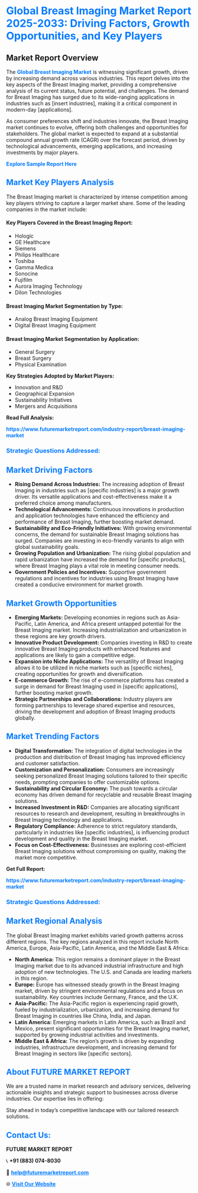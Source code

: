 <h1 style="color: #007BFF;">Global Breast Imaging Market Report 2025-2033: Driving Factors, Growth Opportunities, and Key Players</h1>

<section id="overview">
<h2>Market Report Overview</h2>
<p>The <a href="https://www.futuremarketreport.com/industry-report/breast-imaging-market" style="color: #007BFF; text-decoration: none;"><strong>Global Breast Imaging Market</strong></a> is witnessing significant growth, driven by increasing demand across various industries. This report delves into the key aspects of the Breast Imaging market, providing a comprehensive analysis of its current status, future potential, and challenges. The demand for Breast Imaging has surged due to its wide-ranging applications in industries such as [insert industries], making it a critical component in modern-day [applications].</p>
<p>As consumer preferences shift and industries innovate, the Breast Imaging market continues to evolve, offering both challenges and opportunities for stakeholders. The global market is expected to expand at a substantial compound annual growth rate (CAGR) over the forecast period, driven by technological advancements, emerging applications, and increasing investments by major players.</p>
</section>

<section id="overview">
<p><a href="https://www.futuremarketreport.com/request-sample/reportId=91311" style="color: #007BFF; text-decoration: none;"><strong>Explore Sample Report Here</strong></a></p>
</section>

<section id="key-players">
<h2 style="color: #007BFF;">Market Key Players Analysis</h2>
<p>The Breast Imaging market is characterized by intense competition among key players striving to capture a larger market share. Some of the leading companies in the market include:</p>
<h4>Key Players Covered in the Breast Imaging Report:</h4>
<ul><li>Hologic</li><li>GE Healthcare</li><li>Siemens</li><li>Philips Healthcare</li><li>Toshiba</li><li>Gamma Medica</li><li>Sonocine</li><li>Fujifilm</li><li>Aurora Imaging Technology</li><li>Dilon Technologies</li></ul>
<h4>Breast Imaging Market Segmentation by Type:</h4>
<ul><li>Analog Breast Imaging Equipment</li><li>Digital Breast Imaging Equipment</li></ul>

<h4>Breast Imaging Market Segmentation by Application:</h4>
<ul><li>General Surgery</li><li>Breast Surgery</li><li>Physical Examination</li></ul>
<p><strong>Key Strategies Adopted by Market Players:</strong></p>
<ul>
<li>Innovation and R&D</li>
<li>Geographical Expansion</li>
<li>Sustainability Initiatives</li>
<li>Mergers and Acquisitions</li>
</ul>
</section>

<section>
<p><strong>Read Full Analysis: </strong></p><a href="https://www.futuremarketreport.com/industry-report/breast-imaging-market" style="color: #007BFF; text-decoration: none;"><strong>https://www.futuremarketreport.com/industry-report/breast-imaging-market</strong></a>
<h3 style="color: #007BFF;">Strategic Questions Addressed:</h3>
</section>

<section id="driving-factors">
<h2 style="color: #007BFF;">Market Driving Factors</h2>
<ul>
<li><strong>Rising Demand Across Industries:</strong> The increasing adoption of Breast Imaging in industries such as [specific industries] is a major growth driver. Its versatile applications and cost-effectiveness make it a preferred choice among manufacturers.</li>
<li><strong>Technological Advancements:</strong> Continuous innovations in production and application technologies have enhanced the efficiency and performance of Breast Imaging, further boosting market demand.</li>
<li><strong>Sustainability and Eco-Friendly Initiatives:</strong> With growing environmental concerns, the demand for sustainable Breast Imaging solutions has surged. Companies are investing in eco-friendly variants to align with global sustainability goals.</li>
<li><strong>Growing Population and Urbanization:</strong> The rising global population and rapid urbanization have increased the demand for [specific products], where Breast Imaging plays a vital role in meeting consumer needs.</li>
<li><strong>Government Policies and Incentives:</strong> Supportive government regulations and incentives for industries using Breast Imaging have created a conducive environment for market growth.</li>
</ul>
</section>

<section id="growth-opportunities">
<h2 style="color: #007BFF;">Market Growth Opportunities</h2>
<ul>
<li><strong>Emerging Markets:</strong> Developing economies in regions such as Asia-Pacific, Latin America, and Africa present untapped potential for the Breast Imaging market. Increasing industrialization and urbanization in these regions are key growth drivers.</li>
<li><strong>Innovative Product Development:</strong> Companies investing in R&D to create innovative Breast Imaging products with enhanced features and applications are likely to gain a competitive edge.</li>
<li><strong>Expansion into Niche Applications:</strong> The versatility of Breast Imaging allows it to be utilized in niche markets such as [specific niches], creating opportunities for growth and diversification.</li>
<li><strong>E-commerce Growth:</strong> The rise of e-commerce platforms has created a surge in demand for Breast Imaging used in [specific applications], further boosting market growth.</li>
<li><strong>Strategic Partnerships and Collaborations:</strong> Industry players are forming partnerships to leverage shared expertise and resources, driving the development and adoption of Breast Imaging products globally.</li>
</ul>
</section>

<section id="trending-factors">
<h2 style="color: #007BFF;">Market Trending Factors</h2>
<ul>
<li><strong>Digital Transformation:</strong> The integration of digital technologies in the production and distribution of Breast Imaging has improved efficiency and customer satisfaction.</li>
<li><strong>Customization and Personalization:</strong> Consumers are increasingly seeking personalized Breast Imaging solutions tailored to their specific needs, prompting companies to offer customizable options.</li>
<li><strong>Sustainability and Circular Economy:</strong> The push towards a circular economy has driven demand for recyclable and reusable Breast Imaging solutions.</li>
<li><strong>Increased Investment in R&D:</strong> Companies are allocating significant resources to research and development, resulting in breakthroughs in Breast Imaging technology and applications.</li>
<li><strong>Regulatory Compliance:</strong> Adherence to strict regulatory standards, particularly in industries like [specific industries], is influencing product development and quality in the Breast Imaging market.</li>
<li><strong>Focus on Cost-Effectiveness:</strong> Businesses are exploring cost-efficient Breast Imaging solutions without compromising on quality, making the market more competitive.</li>
</ul>
</section>

<section>
<p><strong>Get Full Report: </strong></p><a href="https://www.futuremarketreport.com/industry-report/breast-imaging-market" style="color: #007BFF; text-decoration: none;"><strong>https://www.futuremarketreport.com/industry-report/breast-imaging-market</strong></a>
<h3 style="color: #007BFF;">Strategic Questions Addressed:</h3>
</section>


<section id="regional-analysis">
<h2 style="color: #007BFF;">Market Regional Analysis</h2>
<p>The global Breast Imaging market exhibits varied growth patterns across different regions. The key regions analyzed in this report include North America, Europe, Asia-Pacific, Latin America, and the Middle East & Africa:</p>
<ul>
<li><strong>North America:</strong> This region remains a dominant player in the Breast Imaging market due to its advanced industrial infrastructure and high adoption of new technologies. The U.S. and Canada are leading markets in this region.</li>
<li><strong>Europe:</strong> Europe has witnessed steady growth in the Breast Imaging market, driven by stringent environmental regulations and a focus on sustainability. Key countries include Germany, France, and the U.K.</li>
<li><strong>Asia-Pacific:</strong> The Asia-Pacific region is experiencing rapid growth, fueled by industrialization, urbanization, and increasing demand for Breast Imaging in countries like China, India, and Japan.</li>
<li><strong>Latin America:</strong> Emerging markets in Latin America, such as Brazil and Mexico, present significant opportunities for the Breast Imaging market, supported by growing industrial activities and investments.</li>
<li><strong>Middle East & Africa:</strong> The region’s growth is driven by expanding industries, infrastructure development, and increasing demand for Breast Imaging in sectors like [specific sectors].</li>
</ul>
</section>

<footer>
<h2 style="color: #007BFF;">About FUTURE MARKET REPORT</h2>
<p>We are a trusted name in market research and advisory services, delivering actionable insights and strategic support to businesses across diverse industries. Our expertise lies in offering:</p>

<p>Stay ahead in today’s competitive landscape with our tailored research solutions.</p>

<h2 style="color: #007BFF;">Contact Us:</h2>
<p><strong>FUTURE MARKET REPORT</strong></p>
<p>📞 <strong>+91 (883) 074-8030</strong></p>
<p>📧 <strong><a href="mailto:help@futuremarketreport.com" style="color: #007BFF;">help@futuremarketreport.com</a></strong></p>
<p>🌐 <strong><a href="https://www.futuremarketreport.com/" style="color: #007BFF;">Visit Our Website</a></strong></p>
</footer>
